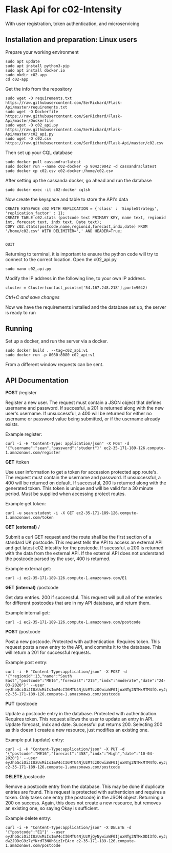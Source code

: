 # **Flask Api for c02-Intensity**

With user registration, token authentication, and microservicing

## Installation and preparation: Linux users

Prepare your working environment

```
sudo apt update
sudo apt install python3-pip
sudo apt install docker.io
sudo mkdir c02-app
cd c02-app
```
Get the info from the repository

```
sudo wget -O requirements.txt https://raw.githubusercontent.com/SerRichard/Flask-Api/master/requirements.txt
sudo wget -O Dockerfile https://raw.githubusercontent.com/SerRichard/Flask-Api/master/Dockerfile
sudo wget -O c02_api.py https://raw.githubusercontent.com/SerRichard/Flask-Api/master/c02_api.py
sudo wget -O c02.csv https://raw.githubusercontent.com/SerRichard/Flask-Api/master/c02.csv
```

Then set up your CQL database

```
sudo docker pull cassandra:latest
sudo docker run --name c02-docker -p 9042:9042 -d cassandra:latest
sudo docker cp c02.csv c02-docker:/home/c02.csv
```
After setting up the cassanda docker, go ahead and run the database
```
sudo docker exec -it c02-docker cqlsh
```
Now create the keyspace and table to store the API's data

```
CREATE KEYSPACE c02 WITH REPLICATION = {'class' : 'SimpleStrategy', 'replication_factor' : 1};
CREATE TABLE c02.stats (postcode text PRIMARY KEY, name text, regionid int, forecast text, indx text, Date text);
COPY c02.stats(postcode,name,regionid,forecast,indx,date) FROM '/home/c02.csv' WITH DELIMITER=',' AND HEADER=True;


QUIT
```
Returning to terminal, it is important to ensure the python code will try to connect to the correct location.
Open the c02_api.py
```
sudo nano c02_api.py
```
Modify the IP address in the following line, to your own IP address.
```
cluster = Cluster(contact_points=['54.167.248.218'],port=9042)
```
*Ctrl+C and save changes*

Now we have the requirements installed and the database set up, the server is ready to run

## Running

Set up a docker, and run the server via a docker.
```
sudo docker build . --tag=c02_api:v1
sudo docker run -p 8080:8080 c02_api:v1
```
From a different window requests can be sent.

## API Documentation

**POST** /register 

Register a new user.
The request must contain a JSON object that defines username and password.
If succesful, a 201 is returned along with the new user's username.
If unsuccessful, a 400 will be returned for either no username or password value
being submitted, or if the username already exists.

Example register:
```
curl -i -H "Content-Type: application/json" -X POST -d '{"username":"sean","password":"student"}' ec2-35-171-189-126.compute-1.amazonaws.com/register
```

**GET** /token

Use user information to get a token for accession protected app.route's.
The request must contain the username and password.
If unsuccessful, a 400 will be returned on default.
If successful, 200 is returned along with the generated token.
This token is unique and will be valid for a 30 minute period. Must be
supplied when accessing protect routes.

Example get token:
```
curl -u sean:student -i -X GET ec2-35-171-189-126.compute-1.amazonaws.com/token
```

**GET (external)** /<postcode>

Submit a curl GET request and the route shall be the first section of a standard UK postcode.
This request tells the API to access an external API and get latest c02 intestity for the postcode.
If sucessful, a 200 is returned with the data from the external API.
If the external API does not understand the postcode parsed by the user, 400 is returned.

Example external get:
```
curl -i ec2-35-171-189-126.compute-1.amazonaws.com/E1
```

**GET (internal)** /postcode

Get data entries. 200 if successful.
This request will pull all of the enteries for different postcodes that are in my API database,
and return them.

Example internal get:
```
curl -i ec2-35-171-189-126.compute-1.amazonaws.com/postcode
```

**POST** /postcode

Post a new postcode. Protected with authentication. Requires token.
This request posts a new entry to the API, and commits it to the database.
This will return a 201 for successful requests.

Example post entry:
```
curl -i -H "Content-Type:application/json" -X POST -d '{"regionid":13,"name":"South East","postcode":"ME16","forecast":"215","indx":"moderate","date":"24-03-2020"}' --user eyJhbGciOiJIUzUxMiIsImV4cCI6MTU4NjUzMTczOCwiaWF0IjoxNTg2NTMxMTM4fQ.eyJpZCI6Mn0._8NNVOfxgnkcKorjv3x48NUnYqZucuJTEzS6FXcknTsDYcGJlge9QBzIsKOAZPCtBRVOQSVz7QEiQ9rBknP2Ug:x c2-35-171-189-126.compute-1.amazonaws.com/postcode
```

**PUT** /postcode

Update a postcode entry in the database. Protected with authentication. Requires token.
This request allows the user to update an entry in API. Update forecast, indx and date.
Successful put returns 200. Selecting 200 as this doesn't create a new resource,
just modifies an existing one.

Example put (update) entry:
```
curl -i -H "Content-Type:application/json" -X PUT -d '{"postcode":"ME16","forecast":"458","indx":"High","date":"10-04-2020"}' --user eyJhbGciOiJIUzUxMiIsImV4cCI6MTU4NjUzMTczOCwiaWF0IjoxNTg2NTMxMTM4fQ.eyJpZCI6Mn0._8NNVOfxgnkcKorjv3x48NUnYqZucuJTEzS6FXcknTsDYcGJlge9QBzIsKOAZPCtBRVOQSVz7QEiQ9rBknP2Ug:x c2-35-171-189-126.compute-1.amazonaws.com/postcode
```

**DELETE** /postcode

Remove a postcode entry from the database. This may be done if duplicate entries are found.
This request is protected with authenticion and requires a token. Only takes one entry
(the postcode) in the JSON object. Returning a 200 on success. Again, this does not create
a new resource, but removes an existing one, so saying Okay is sufficient.

Example delete entry:
```
curl -i -H "Content-Type:application/json" -X DELETE -d '{"postcode":"E1"}' --user eyJhbGciOiJIUzUxMiIsImV4cCI6MTU4NjUzMjQyNywiaWF0IjoxNTg2NTMxODI3fQ.eyJpZCI6Mn0.wEWtd3zSZb7efogusUE3JS2qmwW2PB0VbetcNb7jJOTqYo30RZXX7hL_7-dw2JODcG9z7zYNrdT3NUh6izIrEA:x c2-35-171-189-126.compute-1.amazonaws.com/postcode
```
